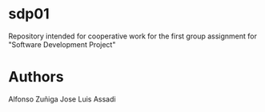# sdp01
Repository intended for cooperative work for the first group assignment for "Software Development Project"
# Authors
Alfonso Zuñiga
Jose Luis Assadi

